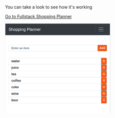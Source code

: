 You can take a look to see how it's working

<a href='https://fullstack-shopping-planner.herokuapp.com/'>Go to Fullstack Shopping Planner</a>

<img src='screenshot.png' alt='fullstack shopping planner' height=296 width=346/> 
